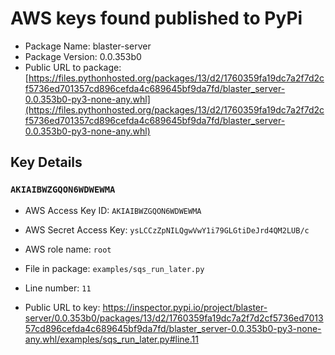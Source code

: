 # AWS keys found published to PyPi

* Package Name: blaster-server
* Package Version: 0.0.353b0
* Public URL to package: [https://files.pythonhosted.org/packages/13/d2/1760359fa19dc7a2f7d2cf5736ed701357cd896cefda4c689645bf9da7fd/blaster_server-0.0.353b0-py3-none-any.whl](https://files.pythonhosted.org/packages/13/d2/1760359fa19dc7a2f7d2cf5736ed701357cd896cefda4c689645bf9da7fd/blaster_server-0.0.353b0-py3-none-any.whl)

## Key Details

### `AKIAIBWZGQON6WDWEWMA`

* AWS Access Key ID: `AKIAIBWZGQON6WDWEWMA`
* AWS Secret Access Key: `ysLCCzZpNILQgwVwY1i79GLGtiDeJrd4QM2LUB/c` 
* AWS role name: `root`
* File in package: `examples/sqs_run_later.py`
* Line number: `11`

* Public URL to key: https://inspector.pypi.io/project/blaster-server/0.0.353b0/packages/13/d2/1760359fa19dc7a2f7d2cf5736ed701357cd896cefda4c689645bf9da7fd/blaster_server-0.0.353b0-py3-none-any.whl/examples/sqs_run_later.py#line.11


